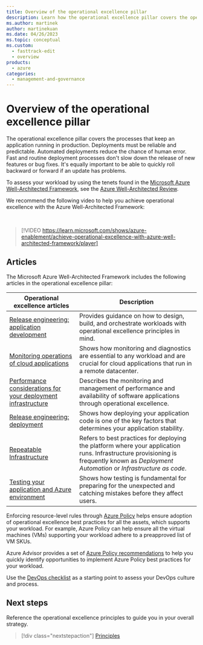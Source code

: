 ```yaml
---
title: Overview of the operational excellence pillar
description: Learn how the operational excellence pillar covers the operations processes that keep an application running in production.
ms.author: martinek
author: martinekuan
ms.date: 04/26/2023
ms.topic: conceptual
ms.custom:
  - fasttrack-edit
  - overview
products:
  - azure
categories:
  - management-and-governance
---
```


# Overview of the operational excellence pillar

The operational excellence pillar covers the processes that keep an application running in production. Deployments must be reliable and predictable. Automated deployments reduce the chance of human error. Fast and routine deployment processes don't slow down the release of new features or bug fixes. It's equally important to be able to quickly roll backward or forward if an update has problems.

To assess your workload by using the tenets found in the [Microsoft Azure Well-Architected Framework](/azure/architecture/framework/), see the [Azure Well-Architected Review](/assessments/?id=azure-architecture-review&mode=pre-assessment).

We recommend the following video to help you achieve operational excellence with the Azure Well-Architected Framework:

<!-- markdownlint-disable MD034 -->

<br>

> [!VIDEO https://learn.microsoft.com/shows/azure-enablement/achieve-operational-excellence-with-azure-well-architected-framework/player]

<!-- markdownlint-enable MD034 -->

## Articles

The Microsoft Azure Well-Architected Framework includes the following articles in the operational excellence pillar:

| Operational excellence articles | Description |
|-------------------|-------------|
| [Release engineering: application development][app-design] | Provides guidance on how to design, build, and orchestrate workloads with operational excellence principles in mind. |
| [Monitoring operations of cloud applications][monitoring] | Shows how monitoring and diagnostics are essential to any workload and are crucial for cloud applications that run in a remote datacenter. |
| [Performance considerations for your deployment infrastructure][performance] | Describes the monitoring and management of performance and availability of software applications through operational excellence. |
| [Release engineering: deployment][deployment] | Shows how deploying your application code is one of the key factors that determines your application stability. |
| [Repeatable Infrastructure][iac] | Refers to best practices for deploying the platform where your application runs. Infrastructure provisioning is frequently known as *Deployment Automation* or *Infrastructure as code*. |
| [Testing your application and Azure environment][testing] | Shows how testing is fundamental for preparing for the unexpected and catching mistakes before they affect users. |

Enforcing resource-level rules through [Azure Policy](/azure/governance/policy/overview) helps ensure adoption of operational excellence best practices for all the assets, which supports your workload. For example, Azure Policy can help ensure all the virtual machines (VMs) supporting your workload adhere to a preapproved list of VM SKUs.

Azure Advisor provides a set of [Azure Policy recommendations](/azure/advisor/advisor-operational-excellence-recommendations#use-azure-policy-recommendations) to help you quickly identify opportunities to implement Azure Policy best practices for your workload.

Use the [DevOps checklist][devops-checklist] as a starting point to assess your DevOps culture and process.

## Next steps

Reference the operational excellence principles to guide you in your overall strategy.

> [!div class="nextstepaction"]
> [Principles](principles.md)

<!-- devops disciplines -->
[monitoring]: ./checklist.md
[performance]: ./release-engineering-performance.md
[deployment]: ./release-engineering-cd.md
[iac]: ./automation-infrastructure.md
[testing]: ./release-engineering-testing.md
[app-design]: /azure/architecture/framework/devops/release-engineering-app-dev

<!-- checklist -->
[devops-checklist]: /azure/architecture/checklist/dev-ops
